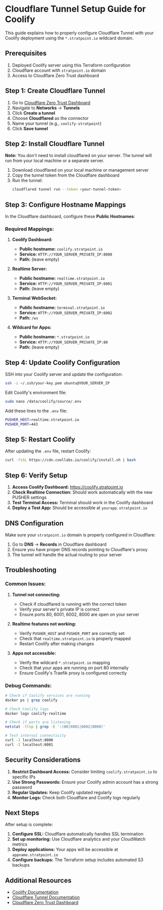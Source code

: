 # Cloudflare Tunnel Setup Guide for Coolify

This guide explains how to properly configure Cloudflare Tunnel with your Coolify deployment using the `*.stratpoint.io` wildcard domain.

## Prerequisites

1. Deployed Coolify server using this Terraform configuration
2. Cloudflare account with `stratpoint.io` domain
3. Access to Cloudflare Zero Trust dashboard

## Step 1: Create Cloudflare Tunnel

1. Go to [Cloudflare Zero Trust Dashboard](https://one.dash.cloudflare.com/)
2. Navigate to **Networks** → **Tunnels**
3. Click **Create a tunnel**
4. Choose **Cloudflared** as the connector
5. Name your tunnel (e.g., `coolify-stratpoint`)
6. Click **Save tunnel**

## Step 2: Install Cloudflare Tunnel

**Note:** You don't need to install cloudflared on your server. The tunnel will run from your local machine or a separate server.

1. Download cloudflared on your local machine or management server
2. Copy the tunnel token from the Cloudflare dashboard
3. Run the tunnel:
   ```bash
   cloudflared tunnel run --token <your-tunnel-token>
   ```

## Step 3: Configure Hostname Mappings

In the Cloudflare dashboard, configure these **Public Hostnames**:

### Required Mappings:

1. **Coolify Dashboard:**
   - **Public hostname:** `coolify.stratpoint.io`
   - **Service:** `HTTP://YOUR_SERVER_PRIVATE_IP:8000`
   - **Path:** (leave empty)

2. **Realtime Server:**
   - **Public hostname:** `realtime.stratpoint.io`
   - **Service:** `HTTP://YOUR_SERVER_PRIVATE_IP:6001`
   - **Path:** (leave empty)

3. **Terminal WebSocket:**
   - **Public hostname:** `terminal.stratpoint.io`
   - **Service:** `HTTP://YOUR_SERVER_PRIVATE_IP:6002`
   - **Path:** `/ws`

4. **Wildcard for Apps:**
   - **Public hostname:** `*.stratpoint.io`
   - **Service:** `HTTP://YOUR_SERVER_PRIVATE_IP:80`
   - **Path:** (leave empty)

## Step 4: Update Coolify Configuration

SSH into your Coolify server and update the configuration:

```bash
ssh -i ~/.ssh/your-key.pem ubuntu@YOUR_SERVER_IP
```

Edit Coolify's environment file:
```bash
sudo nano /data/coolify/source/.env
```

Add these lines to the `.env` file:
```bash
PUSHER_HOST=realtime.stratpoint.io
PUSHER_PORT=443
```

## Step 5: Restart Coolify

After updating the `.env` file, restart Coolify:

```bash
curl -fsSL https://cdn.coollabs.io/coolify/install.sh | bash
```

## Step 6: Verify Setup

1. **Access Coolify Dashboard:** https://coolify.stratpoint.io
2. **Check Realtime Connection:** Should work automatically with the new PUSHER settings
3. **Test Terminal Access:** Terminal should work in the Coolify dashboard
4. **Deploy a Test App:** Should be accessible at `yourapp.stratpoint.io`

## DNS Configuration

Make sure your `stratpoint.io` domain is properly configured in Cloudflare:

1. Go to **DNS** → **Records** in Cloudflare dashboard
2. Ensure you have proper DNS records pointing to Cloudflare's proxy
3. The tunnel will handle the actual routing to your server

## Troubleshooting

### Common Issues:

1. **Tunnel not connecting:**
   - Check if cloudflared is running with the correct token
   - Verify your server's private IP is correct
   - Ensure ports 80, 6001, 6002, 8000 are open on your server

2. **Realtime features not working:**
   - Verify `PUSHER_HOST` and `PUSHER_PORT` are correctly set
   - Check that `realtime.stratpoint.io` is properly mapped
   - Restart Coolify after making changes

3. **Apps not accessible:**
   - Verify the wildcard `*.stratpoint.io` mapping
   - Check that your apps are running on port 80 internally
   - Ensure Coolify's Traefik proxy is configured correctly

### Debug Commands:

```bash
# Check if Coolify services are running
docker ps | grep coolify

# Check Coolify logs
docker logs coolify-realtime

# Check if ports are listening
netstat -tlnp | grep -E ':(80|6001|6002|8000)'

# Test internal connectivity
curl -I localhost:8000
curl -I localhost:6001
```

## Security Considerations

1. **Restrict Dashboard Access:** Consider limiting `coolify.stratpoint.io` to specific IPs
2. **Use Strong Passwords:** Ensure your Coolify admin account has a strong password
3. **Regular Updates:** Keep Coolify updated regularly
4. **Monitor Logs:** Check both Cloudflare and Coolify logs regularly

## Next Steps

After setup is complete:

1. **Configure SSL:** Cloudflare automatically handles SSL termination
2. **Set up monitoring:** Use Cloudflare analytics and your CloudWatch metrics
3. **Deploy applications:** Your apps will be accessible at `appname.stratpoint.io`
4. **Configure backups:** The Terraform setup includes automated S3 backups

## Additional Resources

- [Coolify Documentation](https://coolify.io/docs)
- [Cloudflare Tunnel Documentation](https://developers.cloudflare.com/cloudflare-one/connections/connect-networks/)
- [Cloudflare Zero Trust Dashboard](https://one.dash.cloudflare.com/)
